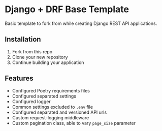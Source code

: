 # Django + DRF Base Template

Basic template to fork from while creating Django REST API applications.


## Installation

1. Fork from this repo
2. Clone your new repository
3. Continue building your application

## Features

- Configured Poetry requirements files
- Configured separated settings
- Configured logger
- Common settings excluded to `.env` file
- Configured separated and versioned API urls
- Custom request-logging middleware
- Custom pagination class, able to vary `page_size` parameter
